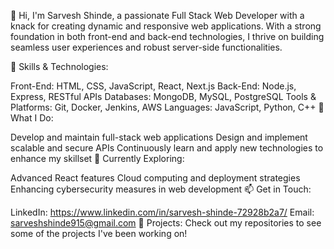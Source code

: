 👋 Hi, I'm Sarvesh Shinde, a passionate Full Stack Web Developer with a knack for creating dynamic and responsive web applications. With a strong foundation in both front-end and back-end technologies, I thrive on building seamless user experiences and robust server-side functionalities.

💼 Skills & Technologies:

Front-End: HTML, CSS, JavaScript, React, Next.js
Back-End: Node.js, Express, RESTful APIs
Databases: MongoDB, MySQL, PostgreSQL
Tools & Platforms: Git, Docker, Jenkins, AWS
Languages: JavaScript, Python, C++
🔧 What I Do:

Develop and maintain full-stack web applications
Design and implement scalable and secure APIs
Continuously learn and apply new technologies to enhance my skillset
🌱 Currently Exploring:

Advanced React features
Cloud computing and deployment strategies
Enhancing cybersecurity measures in web development
📫 Get in Touch:

LinkedIn: https://www.linkedin.com/in/sarvesh-shinde-72928b2a7/
Email: sarveshshinde915@gmail.com
🚀 Projects: Check out my repositories to see some of the projects I've been working on!

